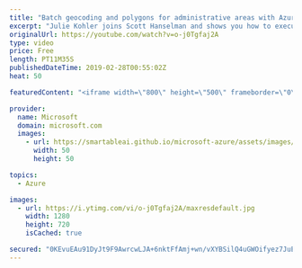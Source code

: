 ```yaml
---
title: "Batch geocoding and polygons for administrative areas with Azure Maps | Azure Friday"
excerpt: "Julie Kohler joins Scott Hanselman and shows you how to execute batch geocoding calls using Azure Maps as well as how to get the polygon for a administrative area on a map. Batch geocoding enables a developer to pass up to 10k geocoding or reverse geocoding calls in a single call while Azure Maps handles"
originalUrl: https://youtube.com/watch?v=o-j0Tgfaj2A
type: video
price: Free
length: PT11M35S
publishedDateTime: 2019-02-28T00:55:02Z
heat: 50

featuredContent: "<iframe width=\"800\" height=\"500\" frameborder=\"0\" src=\"https://www.youtube.com/embed/o-j0Tgfaj2A\" allow=\"accelerometer; autoplay; encrypted-media; gyroscope; picture-in-picture\" allowfullscreen></iframe>"

provider:
  name: Microsoft
  domain: microsoft.com
  images:
    - url: https://smartableai.github.io/microsoft-azure/assets/images/organizations/microsoft.com-50x50.jpg
      width: 50
      height: 50

topics:
  - Azure

images:
  - url: https://i.ytimg.com/vi/o-j0Tgfaj2A/maxresdefault.jpg
    width: 1280
    height: 720
    isCached: true

secured: "0KEvuEAu91DyJt9F9AwrcwLJA+6nktFfAmj+wn/vXYBSilQ4uGWOifyez7JuEe9iKTD3QMf4Jfbi+MBGTd7bUKbp0GaBpfq1k2INeWhT10/dlCgoFv46mzMmzS5EH9n1O9z2tHaVFkpwe3hLGa8nWtkJtrdL62rwYP9Geu+gPMB0H4twlImvIoSTK5QrluYgQt+mIKnFsTVj5QrsXlzSU6jVMzKVKA3kmrvoqsaL5cJU2gNVGJleTKVQe5NGKRb+0IZcecRzFpqmc0MgTwFrffro1TefXI/tmPUNwqELHrvTOpbsoaN3Q/sjAeb4cOlxDzI9TcB68+OAI7aF0qa2qJDzr94oRxhlQOx1VCjbHlQj5GHQstLRf96833tF4JVfhdz9Hm2ECNGneEf7MqkUBmZP6gf7vHeDL0iRX3Ew4CE=;cJov2ZgieFY76aU93MPeGQ=="
---
```


